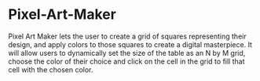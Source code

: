 # Pixel-Art-Maker
Pixel Art Maker lets the user to create a grid of squares representing their design, and apply colors to those squares to create a digital masterpiece. It will allow  users to dynamically set the size of the table as an N by M grid, choose the color of their choice and click on the cell in the grid to fill that cell with the chosen color.
